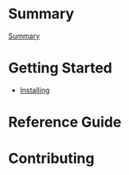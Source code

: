 # Summary

[Summary](../../README.md)

# Getting Started

- [Installing](installing.md)

# Reference Guide

# Contributing
